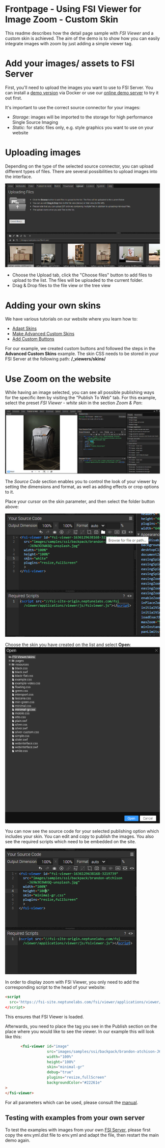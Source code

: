 # Frontpage - Using FSI Viewer for Image Zoom - Custom Skin

This readme describes how the detail page sample with *FSI Viewer* and a custom skin is achieved.
The aim of the demo is to show how you can easily integrate images with zoom by just adding
a simple viewer tag.

# Add your images/ assets to FSI Server

First, you'll need to upload the images you want to use to FSI Server.
You can install a [demo version](https://www.neptunelabs.com/get/) via Docker or use our [online demo server](https://demo.fsi-server.com/fsi/interface/) to try it out first.

It's important to use the correct source connector for your images:

- *Storage*: images will be imported to the storage for high performance Single Source Imaging
- *Static*: for static files only, e.g. style graphics you want to use on your website

# Uploading images

Depending on the type of the selected source connector, you can upload different types of files. There are several possibilities to upload images into the interface.

![Config Image](readme-custom.png)

- Choose the Upload tab, click the "Choose files" button to add files to upload to the list. The files will be uploaded to the current folder.
- Drag & Drop files to the file view or the tree view

# Adding your own skins

We have various tutorials on our website where you learn how to:

- [Adapt Skins](https://www.neptunelabs.com/fsi-viewer-js/creating-custom-skins-for-fsi-viewer-js/)
- [Make Advanced Custom Skins](https://www.neptunelabs.com/fsi-viewer-js/creating-advanced-custom-skins-fsi-viewer-js/)
- [Add Custom Buttons](https://www.neptunelabs.com/fsi-viewer-js/creating-custom-buttons-for-a-fsi-viewer-js-skin/)

For our example, we created custom buttons and followed the steps in the **Advanced Custom Skins** example.
The skin CSS needs to be stored in your FSI Server at the following path: **/_viewers/skins/**

# Use Zoom on the website

While having an image selected, you can see all possible publishing ways for the specific item by visiting the "Publish To Web" tab.
For this example, select the preset *FSI Viewer - white skin* in the section *Zoom & Pan*:

![Config Image](readme-custom-1.png)

The *Source Code* section enables you to control the look of your viewer by setting the dimensions and format, as well as adding effects or crop options to it.

Place your cursor on the skin parameter, and then select the folder button above:

![Config Image](readme-custom-2.png)

Choose the skin you have created on the list and select **Open**:
![Config Image](readme-custom-3.png)

You can now see the source code for your selected publishing option which includes your skin. You can edit and copy to publish the images.
You also see the required scripts which need to be embedded on the site.

![Config Image](readme-custom-4.png)

In order to display zoom with FSI Viewer, you only need to add the corresponding script
to the head of your website:

```html
<script
  src='https://fsi-site.neptunelabs.com/fsi/viewer/applications/viewer/js/fsiviewer.js'
</script>
```
This ensures that FSI Viewer is loaded.

Afterwards, you need to place the *<fsi-viewer>* tag you see in the Publish section on the place where you would like to see the viewer.
In our example this will look like this:

```html
       <fsi-viewer id="image"
                   src="images/samples/ssi/backpack/brandon-atchison-J69W3O3WKGQ-unsplash.jpg"
                   width="100%"
                   height="100%"
                   skin="minimal-gr"
                   debug="true"
                   plugins="resize,fullScreen"
                   backgroundColor="#22261e"
>
</fsi-viewer>
```

For all parameters which can be used, please consult the [manual](https://docs.neptunelabs.com/fsi-viewer/latest/fsi-viewer).

## Testing with examples from your own server

To test the examples with images from your own [FSI Server](https://www.neptunelabs.com/fsi-server/), please first copy the env.yml.dist file to env.yml and adapt the file, then restart the main demo again.
